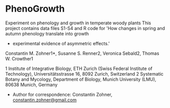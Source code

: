 # PhenoGrowth
Experiment on phenology and growth in temperate woody plants
This project contains data files S1-S4 and R code for 'How changes in spring and autumn phenology translate into growth 
- experimental evidence of asymmetric effects.'

Constantin M. Zohner1*, Susanne S. Renner2, Veronica Sebald2, Thomas W. Crowther1

1 Institute of Integrative Biology, ETH Zurich (Swiss Federal Institute of Technology), Universitätsstrasse 16, 8092 Zurich, Switzerland
2 Systematic Botany and Mycology, Department of Biology, Munich University (LMU), 80638 Munich, Germany
* Author for correspondence: Constantin Zohner, constantin.zohner@gmail.com

